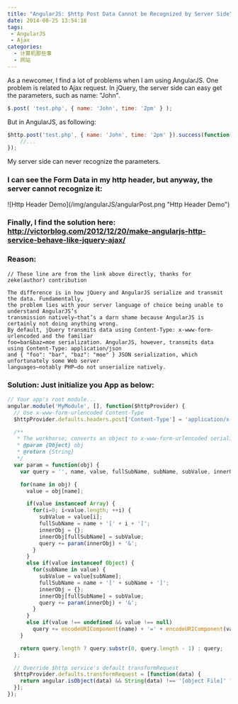 ```yaml
---
title: "AngularJS: $http Post Data Cannot be Recognized by Server Side"
date: 2014-08-25 13:54:18
tags:
 - AngularJS
 - Ajax
categories:
  - 计算机那些事
  - 网站
---
```

As a newcomer, I find a lot of problems when I am using AngularJS. One problem is related to Ajax request.
In jQuery, the server side can easy get the parameters, such as name: "John".
```javascript
$.post( 'test.php', { name: 'John', time: '2pm' } );
```
<!-- more -->
But in AngularJS, as following:
```javascript
$http.post('test.php', { name: 'John', time: '2pm' }).success(function(response) {
	//...
});
```
My server side can never recognize the parameters.

<h3>I can see the Form Data in my http header, but anyway, the server cannot recognize it:</h3>
![Http Header Demo](/img/angularJS/angularPost.png "Http Header Demo")  

### Finally, I find the solution here: http://victorblog.com/2012/12/20/make-angularjs-http-service-behave-like-jquery-ajax/

### Reason:
```
// These line are from the link above directly, thanks for zeke(author) contribution

The difference is in how jQuery and AngularJS serialize and transmit the data. Fundamentally,
the problem lies with your server language of choice being unable to understand AngularJS’s
transmission natively—that’s a darn shame because AngularJS is certainly not doing anything wrong.
By default, jQuery transmits data using Content-Type: x-www-form-urlencoded and the familiar
foo=bar&baz=moe serialization. AngularJS, however, transmits data using Content-Type: application/json
and { "foo": "bar", "baz": "moe" } JSON serialization, which unfortunately some Web server
languages—notably PHP—do not unserialize natively.
```

### Solution: Just initialize you App as below:

```javascript
// Your app's root module...
angular.module('MyModule', [], function($httpProvider) {
  // Use x-www-form-urlencoded Content-Type
  $httpProvider.defaults.headers.post['Content-Type'] = 'application/x-www-form-urlencoded;charset=utf-8';

  /**
   * The workhorse; converts an object to x-www-form-urlencoded serialization.
   * @param {Object} obj
   * @return {String}
   */
  var param = function(obj) {
    var query = '', name, value, fullSubName, subName, subValue, innerObj, i;

    for(name in obj) {
      value = obj[name];

      if(value instanceof Array) {
        for(i=0; i<value.length; ++i) {
          subValue = value[i];
          fullSubName = name + '[' + i + ']';
          innerObj = {};
          innerObj[fullSubName] = subValue;
          query += param(innerObj) + '&';
        }
      }
      else if(value instanceof Object) {
        for(subName in value) {
          subValue = value[subName];
          fullSubName = name + '[' + subName + ']';
          innerObj = {};
          innerObj[fullSubName] = subValue;
          query += param(innerObj) + '&';
        }
      }
      else if(value !== undefined && value !== null)
        query += encodeURIComponent(name) + '=' + encodeURIComponent(value) + '&';
    }

    return query.length ? query.substr(0, query.length - 1) : query;
  };

  // Override $http service's default transformRequest
  $httpProvider.defaults.transformRequest = [function(data) {
    return angular.isObject(data) && String(data) !== '[object File]' ? param(data) : data;
  }];
});
```
